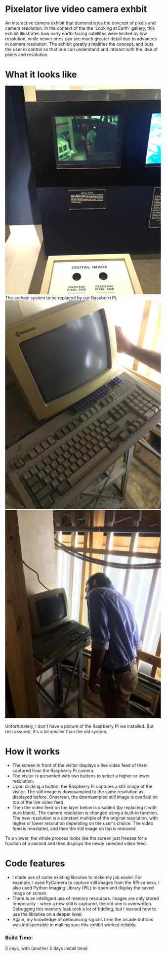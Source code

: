 # Pixelator live video camera exhbit
An interactive camera exhibit that demonstrates the concept of pixels and camera resolution. In the context of the the 'Looking at Earth' gallery, this exhibit illustrates how early earth-facing satellites were limited by low resolution, while newer ones can see much greater detail due to advances in camera resolution. The exhibit greatly simplifies the concept, and puts the user in control so that one can understand and interact with the idea of pixels and resolution.

# What it looks like
![online](https://github.com/pjoneja/Portfolio/blob/master/Pixelator/IMG_0907.JPG?raw=true)
The archaic system to be replaced by our Raspberri Pi.
![online](https://github.com/pjoneja/Portfolio/blob/master/Pixelator/IMG_7408.JPG?raw=true)
![online](https://github.com/pjoneja/Portfolio/blob/master/Pixelator/IMG_7407.JPG?raw=true)

Unfortunately, I don't have a picture of the Raspberry Pi we installed. But rest assured, it's a lot smaller than the old system. 

# How it works
* The screen in front of the visitor displays a live video feed of them captured from the Raspberry Pi camera. 
* The visitor is presented with two buttons to select a higher or lower resolution.
* Upon clicking a button, the Raspberry Pi captures a still image of the visitor. The still image is downsampled to the same resolution as displayed before. Onscreen, the downsampled still image is overlaid on top of the live video feed. 
* Then the video feed on the layer below is disabled (by replacing it with pure black). The camera resolution is changed using a built-in function. The new resolution is a constant multiple of the original resolution, with higher or lower resolution depending on the user's choice. The video feed is reinstated, and then the still image on top is removed.

To a viewer, the whole process looks like the screen just freezes for a fraction of a second and then displays the newly selected video feed. 

# Code features
* I made use of some existing libraries to make my job easier. For example, I used PyCamera to capture still images from the RPi camera. I also used Python Imaging Library (PIL) to open and display the saved image on screen. 
* There is an intelligent use of memory resources. Images are only stored temporarily - when a new still is captured, the old one is overwritten. Debugging this memory leak took a lot of fiddling, but I learned how to use the libraries on a deeper level. 
* Again, my knowledge of debouncing signals from the arcade buttons was indispensible in making sure this exhibit worked reliably. 

### Build Time:
3 days, with (another 2 days install time)
